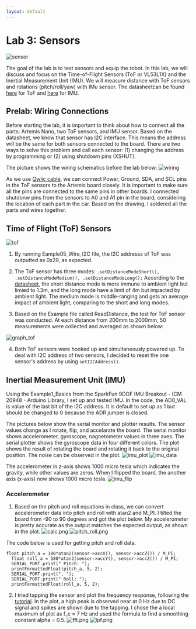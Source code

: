```yaml
---
layout: default
---
```



# Lab 3: Sensors
![sensor](img3/soldered_parts.jpg)

The goal of the lab is to test sensors and equip the robot. In this lab, we will discuss and focus on the Time-of-Flight Sensors (ToF or VL53L1X) and the Inertial Measurement Unit (IMU). We will measure distance with ToF sensors and rotations (pitch/roll/yaw) with IMu sensor. The datasheetcan be found [here](https://cdn.sparkfun.com/assets/8/9/9/a/6/VL53L0X_DS.pdf) for ToF and [here](https://www.digikey.com/en/products/detail/pimoroni-ltd/PIM448/10246391) for IMU.

## Prelab: Wiring Connections

Before starting the lab, it is important to think about how to connect all the parts: Artemis Nano, two ToF sensors, and IMU sensor. Based on the datasheet, we know that sensor has I2C interface. This means the address will be the same for both sensors connected to the board. There are two ways to solve this problem and call each sensor: (1) changing the address by programming or (2) using shutdown pins (XSHUT). 

The picture shows the wiring schematics before the lab below: 
![wiring](img3/wiring.jpg)

As we use [Qwiic cable](https://www.sparkfun.com/products/14426), we can connect Power, Ground, SDA, and SCL pins in the ToF sensors to the Artemis board closely. It is important to make sure all the pins are connected to the same pins in other boards. I connected shutdonw pins from the sensors to A0 and A1 pin in the board, considering the location of each part in the car. Based on the drawing, I soldered all the parts and wires together. 

## Time of Flight (ToF) Sensors

![tof](img3/TOF.jpg)

1. By running Eample05_Wire_I2C file, the I2C addresss of ToF was outputted as 0x29, as expected. 

2. The ToF sensor has three modes: ``` .setDistanceModeShort(), .setDistanceModeMedium(), .setDistanceModeLong(); ```
According to the [datasheet](https://cdn.sparkfun.com/assets/8/9/9/a/6/VL53L0X_DS.pdf), the short distance mode is more immune to ambient light but limied to 1.3m, and the long mode have a limit of 4m but impacted by ambient light. The medium mode is middle-ranging and gets an average impact of ambient light, comparing to the short and long modes.

3. Based on the Example file called ReadDistance, the test for ToF sensor was conducted. At each distance from 200mm to 2000mm, 50 measurements were collected and averaged as shown below:

![graph_tof](img3/lab3_tof.png)

4. Both ToF sensors were hooked up and simultaneously powered up. To deal with I2C address of two sensors, I decided to reset the one sensor's address by using ```setI2CAddress()```.

## Inertial Measurement Unit (IMU)

Using the Example1_Basics from the SparkFun 9DOF IMU Breakout - ICM 20948 - Arduino Library, I set up and tested IMU. In the code, the AD0_VAL is value of the last bit of the I2C address. It is default to set up as 1 but should be changed to 0 because the ADR jumper is closed.

The pictures below show the serial monitor and plotter results. The sensor values change as I rotate, flip, and accelarate the board. The serial monitor shows accelerometer, gyroscope, nagnetometer values in three axes. The serial plotter shows the gyroscope data in four different colors. The plot shows the result of rotating the board and rotating it back to the original position. The noise can be observed in the plot. 
![imu_plot](img3/imu_plot.png)
![imu_data](img3/imu_data.png)

The accelerometer in z-axis shows 1000 micro tesla which indicates the gravity, while other values are zeros. When I flipped the board, the another axis (x-axis) now shows 1000 micro tesla. 
![imu_flip](img3/imu_flip.png)

### Accelerometer

1. Based on the pitch and roll equations in class, we can convert accelerometer data into pitch and roll with atan2 and M_PI. I tilted the board from -90 to 90 degrees and got the plot below. My accelerometer is pretty accurate as the output matches the expected output, as shown in the plot.
![calc.png](img3/calc.png)
![pitch_roll.png](img3/pitch_roll.png)

The code below is used for getting pitch and roll data.
``` 
float pitch_a = 180*atan2(sensor->accX(), sensor->accZ()) / M_PI;
  float roll_a = 180*atan2(sensor->accY(), sensor->accZ()) / M_PI;
  SERIAL_PORT.print(" Pitch: ");
  printFormattedFloat(pitch_a, 5, 2);
  SERIAL_PORT.print(", ");
  SERIAL_PORT.print(" Roll: ");
  printFormattedFloat(roll_a, 5, 2);
  ```
2. I tried tapping the sensor and plot the frequency response, following the [tutorial](https://www.alphabold.com/fourier-transform-in-python-vibration-analysis/). In the plot, a high peak is observed near at 0 Hz due to DC signal and spikes are shown due to the tapping. I chose the a local maximum of plot as f_c = 7 Hz and used the formula to find a smoothing constant alpha = 0.5.
![fft.png](img3/fft.png)
![lpf.png](img3/lpf.png)


